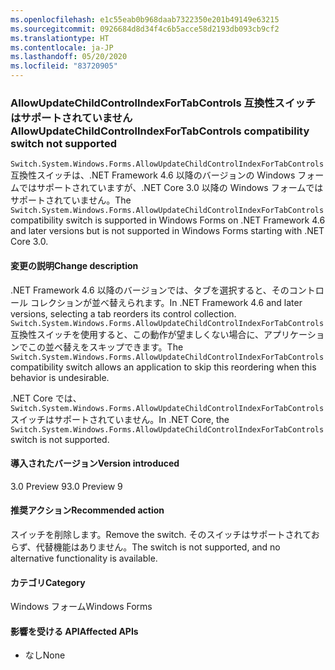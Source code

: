 ```yaml
---
ms.openlocfilehash: e1c55eab0b968daab7322350e201b49149e63215
ms.sourcegitcommit: 0926684d8d34f4c6b5acce58d2193db093cb9cf2
ms.translationtype: HT
ms.contentlocale: ja-JP
ms.lasthandoff: 05/20/2020
ms.locfileid: "83720905"
---
```

### <a name="allowupdatechildcontrolindexfortabcontrols-compatibility-switch-not-supported"></a><span data-ttu-id="85f2e-101">AllowUpdateChildControlIndexForTabControls 互換性スイッチはサポートされていません</span><span class="sxs-lookup"><span data-stu-id="85f2e-101">AllowUpdateChildControlIndexForTabControls compatibility switch not supported</span></span>

<span data-ttu-id="85f2e-102">`Switch.System.Windows.Forms.AllowUpdateChildControlIndexForTabControls` 互換性スイッチは、.NET Framework 4.6 以降のバージョンの Windows フォームではサポートされていますが、.NET Core 3.0 以降の Windows フォームではサポートされていません。</span><span class="sxs-lookup"><span data-stu-id="85f2e-102">The `Switch.System.Windows.Forms.AllowUpdateChildControlIndexForTabControls` compatibility switch is supported in Windows Forms on .NET Framework 4.6 and later versions but is not supported in Windows Forms starting with .NET Core 3.0.</span></span>

#### <a name="change-description"></a><span data-ttu-id="85f2e-103">変更の説明</span><span class="sxs-lookup"><span data-stu-id="85f2e-103">Change description</span></span>

<span data-ttu-id="85f2e-104">.NET Framework 4.6 以降のバージョンでは、タブを選択すると、そのコントロール コレクションが並べ替えられます。</span><span class="sxs-lookup"><span data-stu-id="85f2e-104">In .NET Framework 4.6 and later versions, selecting a tab reorders its control collection.</span></span> <span data-ttu-id="85f2e-105">`Switch.System.Windows.Forms.AllowUpdateChildControlIndexForTabControls` 互換性スイッチを使用すると、この動作が望ましくない場合に、アプリケーションでこの並べ替えをスキップできます。</span><span class="sxs-lookup"><span data-stu-id="85f2e-105">The `Switch.System.Windows.Forms.AllowUpdateChildControlIndexForTabControls` compatibility switch allows an application to skip this reordering when this behavior is undesirable.</span></span>

<span data-ttu-id="85f2e-106">.NET Core では、`Switch.System.Windows.Forms.AllowUpdateChildControlIndexForTabControls` スイッチはサポートされていません。</span><span class="sxs-lookup"><span data-stu-id="85f2e-106">In .NET Core, the `Switch.System.Windows.Forms.AllowUpdateChildControlIndexForTabControls` switch is not supported.</span></span>

#### <a name="version-introduced"></a><span data-ttu-id="85f2e-107">導入されたバージョン</span><span class="sxs-lookup"><span data-stu-id="85f2e-107">Version introduced</span></span>

<span data-ttu-id="85f2e-108">3.0 Preview 9</span><span class="sxs-lookup"><span data-stu-id="85f2e-108">3.0 Preview 9</span></span>

#### <a name="recommended-action"></a><span data-ttu-id="85f2e-109">推奨アクション</span><span class="sxs-lookup"><span data-stu-id="85f2e-109">Recommended action</span></span>

<span data-ttu-id="85f2e-110">スイッチを削除します。</span><span class="sxs-lookup"><span data-stu-id="85f2e-110">Remove the switch.</span></span> <span data-ttu-id="85f2e-111">そのスイッチはサポートされておらず、代替機能はありません。</span><span class="sxs-lookup"><span data-stu-id="85f2e-111">The switch is not supported, and no alternative functionality is available.</span></span>

#### <a name="category"></a><span data-ttu-id="85f2e-112">カテゴリ</span><span class="sxs-lookup"><span data-stu-id="85f2e-112">Category</span></span>

<span data-ttu-id="85f2e-113">Windows フォーム</span><span class="sxs-lookup"><span data-stu-id="85f2e-113">Windows Forms</span></span>

#### <a name="affected-apis"></a><span data-ttu-id="85f2e-114">影響を受ける API</span><span class="sxs-lookup"><span data-stu-id="85f2e-114">Affected APIs</span></span>

- <span data-ttu-id="85f2e-115">なし</span><span class="sxs-lookup"><span data-stu-id="85f2e-115">None</span></span>

<!-- 

#### Affected APIs

- Not detectable via API analysis

-->
